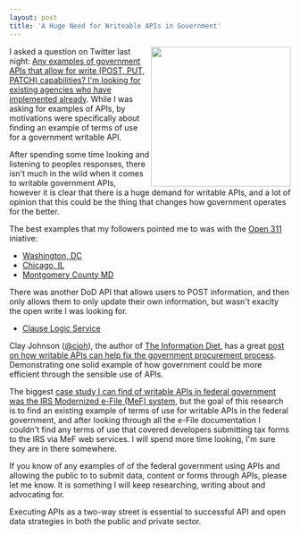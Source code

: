 ```yaml
---
layout: post
title: 'A Huge Need for Writeable APIs in Government'
---
```

<p><img src="https://s3.amazonaws.com/kinlane-productions/bw-icons/bw-pen-hand.png" alt="" width="250" align="right" /></p>
<p>I asked a question on Twitter last night: <a href="https://twitter.com/kinlane/status/382685108014428160">Any examples of government APIs that allow for write (POST, PUT, PATCH) capabilities? I'm looking for existing agencies who have implemented already</a>. While I was asking for examples of APIs, by motivations were specifically about finding an example of terms of use for a government writable API.</p>
<p>After spending some time looking and listening to peoples responses, there isn't much in the wild when it comes to writable government APIs, however it is clear that there is a huge demand for writable APIs, and a lot of opinion that this could be the thing that changes how government operates for the better.</p>
<p>The best examples that my followers pointed me to was with the <a href="http://open311.org/">Open 311</a> iniative:</p>
<ul class="mainlist">
<li><a href="http://dc.gov/DC/About+DC.Gov/Terms+and+Conditions#1">Washington, DC</a></li>
<li><a href="http://dev.cityofchicago.org/docs/api/tos">Chicago, IL</a></li>
<li><a href="http://www.montgomerycountymd.gov/mcg/user_rights.html">Montgomery County MD</a></li>
</ul>
<p>There was another DoD API that allows users to POST information, and then only allows them to only update their own information, but wasn't exaclty the open write I was looking for.</p>
<ul class="mainlist">
<li><a href="https://clauselogic.altess.army.mil/banner">Clause Logic Service</a></li>
</ul>
<p>Clay Johnson (<a href="https://twitter.com/cjoh">@cjoh</a>), the author of <a href="http://www.informationdiet.com/">The Information Diet</a>, has a great <a href="http://dobtco.github.io/fixing-procurement-ebook/final/fixing-procurement-ebook/#how-to-fix-procurement-2-up-the-api-game">post on how writable APIs can help fix the government procurement process</a>. Demonstrating one solid example of how government could be more efficient through the sensible use of APIs.</p>
<p>The biggest <a title="case study I can find of writable APIs in federal government was the IRS Modernized e-File system" href="http://apievangelist.com/2013/09/15/irs-modernized-efile-mef-a-blueprint-for-public--private-sector-partnerships-in-a-21st-century-digital-economy-draft/">case study I can find of writable APIs in federal government was the IRS Modernized e-File (MeF) system</a>, but the goal of this research is to find an existing example of terms of use for writable APIs in the federal government, and after looking through all the e-File documentation I couldn't find any terms of use that covered developers submitting tax forms to the IRS via MeF web services.  I will spend more time looking, I'm sure they are in there somewhere.</p>
<p>If you know of any examples of of the federal government using APIs and allowing the public to to submit data, content or forms through APIs, please let me know.  It is something I will keep researching, writing about and advocating for.</p>
<p>Executing APIs as a two-way street is essential to successful API and open data strategies in both the public and private sector.</p>